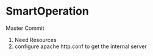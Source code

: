 # SmartOperation
Master Commit

1. Need Resources
2. configure apache http.conf to get the internal server 
